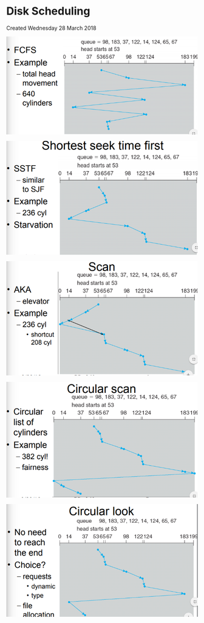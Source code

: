 # Disk Scheduling
Created Wednesday 28 March 2018

![](./Disk_Scheduling/pasted_image.png)

![](./Disk_Scheduling/pasted_image001.png)

![](./Disk_Scheduling/pasted_image002.png)

![](./Disk_Scheduling/pasted_image003.png)

![](./Disk_Scheduling/pasted_image004.png)



